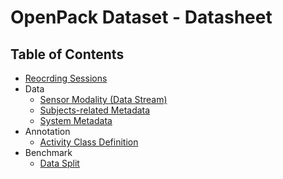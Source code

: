 # OpenPack Dataset - Datasheet

## Table of Contents

- [Reocrding Sessions](./SESSIONS.md)
- Data
  - [Sensor Modality (Data Stream)](./DATA_STREAM.md)
  - [Subjects-related Metadata](./SUBJECTS.md)
  - [System Metadata](./METADATA.md)
- Annotation
  - [Activity Class Definition](./ANNOTATION.md)
- Benchmark
  - [Data Split](./DATA_SPLIT.md)
